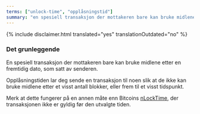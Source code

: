 ```yaml
---
terms: ["unlock-time", "opplåsningstid"]
summary: "en spesiell transaksjon der mottakeren bare kan bruke midlene etter en fremtidig dato, som satt av senderen"
---
```


{% include disclaimer.html translated="yes" translationOutdated="no" %}
### Det grunleggende

En spesiell transaksjon der mottakeren bare kan bruke midlene etter en fremtidig dato, som satt av senderen.

Opplåsningstiden lar deg sende en transaksjon til noen slik at de ikke kan bruke midlene etter et visst antall blokker, eller frem til et visst tidspunkt.

Merk at dette fungerer på en annen måte enn Bitcoins [nLockTime](https://en.bitcoin.it/wiki/NLockTime), der transaksjonen ikke er gyldig før den utvalgte tiden.